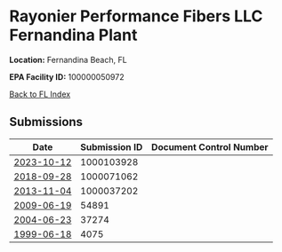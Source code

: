 # Rayonier Performance Fibers LLC Fernandina Plant

**Location:** Fernandina Beach, FL

**EPA Facility ID:** 100000050972

[Back to FL Index](../../index.md)

## Submissions

| Date | Submission ID | Document Control Number |
|------|--------------|-------------------------|
| [2023-10-12](submissions/1000103928.md) | 1000103928 |  |
| [2018-09-28](submissions/1000071062.md) | 1000071062 |  |
| [2013-11-04](submissions/1000037202.md) | 1000037202 |  |
| [2009-06-19](submissions/54891.md) | 54891 |  |
| [2004-06-23](submissions/37274.md) | 37274 |  |
| [1999-06-18](submissions/4075.md) | 4075 |  |
